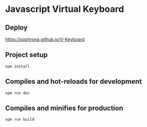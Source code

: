 # Javascript Virtual Keyboard

## Deploy

https://sophrona.github.io/V-Keyboard

## Project setup
```
npm install
```

## Compiles and hot-reloads for development
```
npm run dev
```

## Compiles and minifies for production
```
npm run build
```


